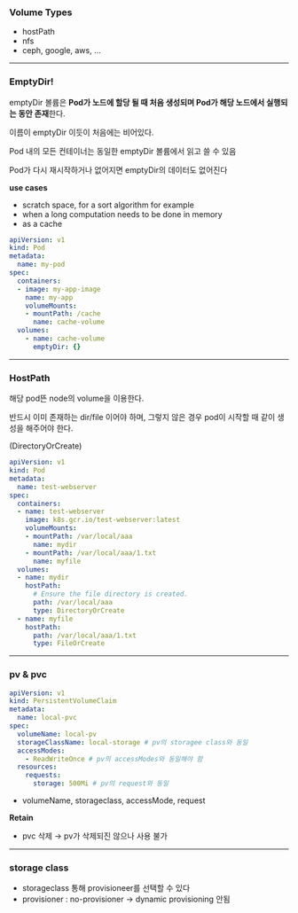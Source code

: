 ### Volume Types

- hostPath
- nfs
- ceph, google, aws, ...

---

### EmptyDir!

emptyDir 볼륨은 **Pod가 노드에 할당 될 때 처음 생성되며 Pod가 해당 노드에서 실행되는 동안 존재**한다.

이름이 emptyDir 이듯이 처음에는 비어있다. 

Pod 내의 모든 컨테이너는 동일한 emptyDir 볼륨에서 읽고 쓸 수 있음

Pod가 다시 재시작하거나 없어지면 emptyDir의 데이터도 없어진다 

**use cases**

- scratch space, for a sort algorithm for example
- when a long computation needs to be done in memory
- as a cache

```yaml
apiVersion: v1
kind: Pod
metadata:
  name: my-pod
spec:
  containers:
  - image: my-app-image
    name: my-app
    volumeMounts:
    - mountPath: /cache
      name: cache-volume
  volumes:
    - name: cache-volume
      emptyDir: {}
```

---

### HostPath

해당 pod뜬 node의 volume을 이용한다. 

반드시 이미 존재하는 dir/file 이어야 하며, 그렇지 않은 경우 pod이 시작할 때 같이 생성을 해주어야 한다. 

(DirectoryOrCreate)

```yaml
apiVersion: v1
kind: Pod
metadata:
  name: test-webserver
spec:
  containers:
  - name: test-webserver
    image: k8s.gcr.io/test-webserver:latest
    volumeMounts:
    - mountPath: /var/local/aaa
      name: mydir
    - mountPath: /var/local/aaa/1.txt
      name: myfile
  volumes:
  - name: mydir
    hostPath:
      # Ensure the file directory is created.
      path: /var/local/aaa
      type: DirectoryOrCreate
  - name: myfile
    hostPath:
      path: /var/local/aaa/1.txt
      type: FileOrCreate
```

---

### pv & pvc


```yaml
apiVersion: v1
kind: PersistentVolumeClaim
metadata:
  name: local-pvc
spec:
  volumeName: local-pv
  storageClassName: local-storage # pv의 storagee class와 동일
  accessModes:
    - ReadWriteOnce # pv의 accessModes와 동일해야 함
  resources:
    requests:
      storage: 500Mi # pv의 request와 동일
```

- volumeName, storageclass, accessMode, request

**Retain**

- pvc 삭제 → pv가 삭제되진 않으나 사용 불가

---

### storage class

- storageclass 통해 provisioneer를 선택할 수 있다
- provisioner : no-provisioner → dynamic provisioning 안됨

